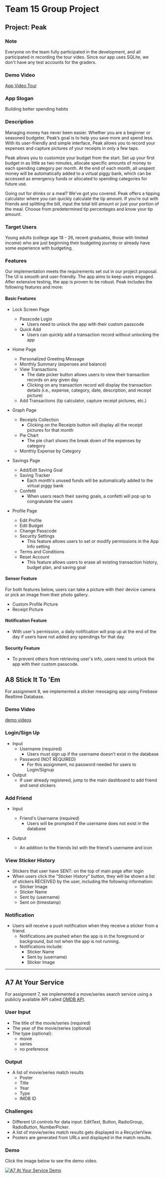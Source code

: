 # Team 15 Group Project

## Project: Peak

### Note

Everyone on the team fully participated in the development, and all participated in recording the tour video. Since our app uses SQLite, we don't have any test accounts for the graders.

### Demo Video
[App Video Tour](https://youtu.be/zGaMZyUh3pA)

### App Slogan

Building better spending habits

### Description

Managing money has never been easier. Whether you are a beginner or seasoned budgeter, Peak’s goal is to help you save more and spend less. With its user-friendly and simple interface, Peak allows you to record your expenses and capture pictures of your receipts in only a few taps.

Peak allows you to customize your budget from the start. Set up your first budget in as little as two minutes, allocate specific amounts of money to each spending category per month. At the end of each month, all unspent money will be automatically added to a virtual piggy bank, which can be accessed as emergency funds or allocated to spending categories for future use.

Going out for drinks or a meal? We’ve got you covered. Peak offers a tipping calculator where you can quickly calculate the tip amount. If you’re out with friends and splitting the bill, input the total bill amount or just your portion of the meal. Choose from predetermined tip percentages and know your tip amount.

### Target Users

Young adults (college age 18 - 26, recent graduates, those with limited income) who are just beginning their budgeting journey or already have some experience with budgeting.

### Features

Our implementation meets the requirements set out in our project proposal. The UI is smooth and user-friendly. The app aims to keep users engaged. After extensive testing, the app is proven to be robust. Peak includes the following features and more:

#### Basic Features

- Lock Screen Page
  - Passcode Login
    - Users need to unlock the app with their custom passcode
  - Quick Add
    - Users can quickly add a transaction record without unlocking the app

- Home Page
  - Personalized Greeting Message
  - Monthly Summary (expenses and balance)
  - View Transactions
    - The date picker button allows users to view their transaction records on any given day
    - Clicking on any transaction record will display the transaction details (i.e., expense, category, date, description, and receipt picture)
  - Add Transactions (tip calculator, capture receipt pictures, etc.)

- Graph Page
  - Receipts Collection
    - Clicking on the Receipts button will display all the receipt pictures for that month
  - Pie Chart
    - The pie chart shows the break down of the expenses by category
  - Monthly Expense by Category

- Savings Page
  - Add/Edit Saving Goal
  - Saving Tracker
    - Each month's unused funds will be automatically added to the virtual piggy bank
  - Confetti
    - When users reach their saving goals, a confetti will pop up to congratulate the users 

- Profile Page
  - Edit Profile
  - Edit Budget
  - Change Passcode
  - Security Settings
    - This feature allows users to set or modify permissions in the App Info setting
  - Terms and Conditions
  - Reset Account
    - This feature allows users to erase all existing transaction history, budget plan, and saving goal  

#### Sensor Feature

For both features below, users can take a picture with their device camera or pick an image from their photo gallery.

- Custom Profile Picture
- Receipt Picture

#### Notification Feature

- With user's permission, a daily notification will pop up at the end of the day if users have not added any spendings for that day.

#### Security Feature

- To prevent others from retrieving user's info, users need to unlock the app with their custom passcode. 

## A8 Stick It To 'Em

For assignment 8, we implemented a sticker messaging app using Firebase Realtime Database.

### Demo Video
[demo videos](https://drive.google.com/drive/folders/16C-pjb0t0p8WViBVeEyviP4ALY0hjgJH?usp=sharing)

### Login/Sign Up

- Input
  - Username (required)
    - Users must sign up if the username doesn't exist in the database
  - Password (NOT REQUIRED)
    - For this assignment, no password needed for users to Login/Signup
- Output
  - If user already registered, jump to the main dashboard to add friend and send stickers

### Add Friend

- Input
  - Friend's Username (required)
    - Users will be prompted if the username does not exist in the database

- Output
  - An addition to the friends list with the friend's username and icon

### View Sticker History

- Stickers that user have SENT: on the top of main page after login
- When users click the "Sticker History" button, they will be shown a list of stickers RECEIVED by the user, including the following information:
  - Sticker Image
  - Sticker Name
  - Sent by (username)
  - Sent on (timestamp)

### Notification

- Users will receive a push notification when they receive a sticker from a friend.
  - Notifications are pushed when the app is in the foreground or background, but not when the app is not running.
  - Notifications include:
    - Sticker Name
    - Sent by (username)
    - Sticker Image
    
-----

## A7 At Your Service

For assignment 7, we implemented a move/series search service using a publicly available API called [OMDB API](https://www.omdbapi.com/).

### User Input

- The title of the movie/series (required)
- The year of the movie/series (optional)
- The type (optional): 
    - movie 
    - series
    - no preference

### Output

- A list of movie/series match results
    - Poster
    - Title
    - Year
    - Type
    - IMDB ID

### Challenges

- Different UI controls for data input: EditText, Button, RadioGroup, RadioButton, NumberPicker.
- A list of movie/series match results gets displayed in a RecyclerView.
- Posters are generated from URLs and displayed in the match results.

### Demo

Click the image below to see the demo video.

[![A7 At Your Service Demo](https://github.com/jaimesi/NUMADFa22_Team15/blob/master/app/src/main/AtYourServiceScreenshot.png)](https://youtube.com/shorts/5BUv1S5vinA?feature=share)
